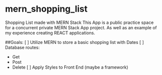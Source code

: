 # mern_shopping_list
 Shopping List made with MERN Stack
 This App is a public practice space for a concurrent private MERN Stack App project. As well as an example of my experience creating REACT applications.
 
##Goals:
[ ] Utilize MERN to store a basic shopping list with Dates
[ ] Database routes:
  - Get
  - Post
  - Delete
[ ] Apply Styles to Front End (maybe a framework)
